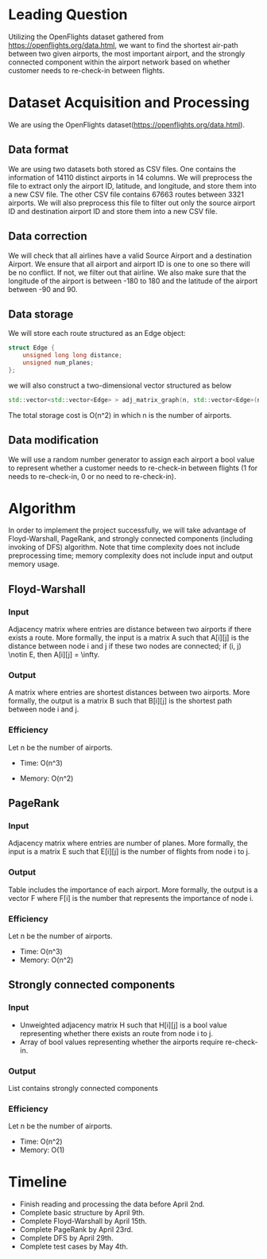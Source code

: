 # Leading Question

Utilizing the OpenFlights dataset gathered from https://openflights.org/data.html, we want to find the shortest air-path between two given airports, the most important airport, and the strongly connected component within the airport network based on whether customer needs to re-check-in between flights.

# Dataset Acquisition and Processing

We are using the OpenFlights dataset(https://openflights.org/data.html). 

## Data format

We are using two datasets both stored as CSV files. One contains the information of 14110 distinct airports in 14 columns. We will preprocess the file to extract only the airport ID, latitude, and longitude, and store them into a new CSV file. 
The other CSV file contains 67663 routes between 3321 airports. We will also preprocess this file to filter out only the source airport ID and destination airport ID and store them into a new CSV file.

## Data correction

We will check that all airlines have a valid Source Airport and a destination Airport. We ensure that all airport and airport ID is one to one so there will be no conflict. If not, we filter out that airline. We also make sure that the longitude of the airport is between -180 to 180 and the latitude of the airport between -90 and 90. 

## Data storage

We will store each route structured as an Edge object:
```cpp
struct Edge {
	unsigned long long distance;
	unsigned num_planes;
};
```
we will also construct a two-dimensional vector structured as below
```cpp
std::vector<std::vector<Edge> > adj_matrix_graph(n, std::vector<Edge>(n));
```
The total storage cost is O(n^2) in which n is the number of airports.

## Data modification

We will use a random number generator to assign each airport a bool value to represent whether a customer needs to re-check-in between flights (1 for needs to re-check-in, 0 or no need to re-check-in).

# Algorithm

In order to implement the project successfully, we will take advantage of Floyd-Warshall, PageRank, and strongly connected components (including invoking of DFS) algorithm.
Note that time complexity does not include preprocessing time; memory complexity does not include input and output memory usage.

## Floyd-Warshall

### Input

Adjacency matrix where entries are distance between two airports if there exists a route. More formally, the input is a matrix A such that A[i][j] is the distance between node i and j if these two nodes are connected; if (i, j) \notin E, then A[i][j] = \infty. 

### Output

A matrix where entries are shortest distances between two airports. More formally, the output is a matrix B such that B[i][j] is the shortest path between node i and j. 

### Efficiency

Let n be the number of airports.

- Time: O(n^3)

- Memory: O(n^2)

## PageRank

### Input

Adjacency matrix where entries are number of planes. More formally, the input is a matrix E such that E[i][j] is the number of flights from node i to j. 

### Output

Table includes the importance of each airport. More formally, the output is a vector F where F[i] is the number that represents the importance of node i.

### Efficiency

Let n be the number of airports.

- Time: O(n^3)
- Memory: O(n^2)

## Strongly connected components

### Input

- Unweighted adjacency matrix H such that H[i][j] is a bool value representing whether there exists an route from node i to j.
- Array of bool values representing whether the airports require re-check-in. 

### Output

List contains strongly connected components

### Efficiency

Let n be the number of airports.

- Time: O(n^2)
- Memory: O(1)
 
# Timeline

- Finish reading and processing the data before April 2nd. 
- Complete basic structure by April 9th.
- Complete Floyd-Warshall by April 15th. 
- Complete PageRank by April 23rd.
- Complete DFS by April 29th. 
- Complete test cases by May 4th.
